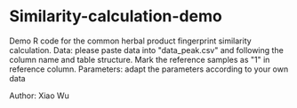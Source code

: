 # Similarity-calculation-demo
Demo R code for the common herbal product fingerprint similarity calculation. 
Data: please paste data into "data_peak.csv" and following the column name and table structure. Mark the reference samples as "1" in reference column.
Parameters: adapt the parameters according to your own data

Author: Xiao Wu
